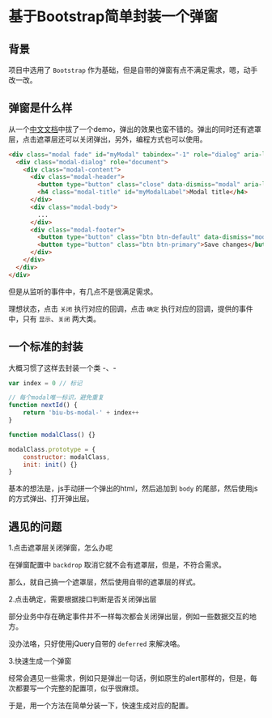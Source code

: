 # 基于Bootstrap简单封装一个弹窗

## 背景

项目中选用了 `Bootstrap` 作为基础，但是自带的弹窗有点不满足需求，嗯，动手改一改。

## 弹窗是什么样

从一个[中文文档](http://v3.bootcss.com/javascript/#modals-examples)中拔了一个demo，弹出的效果也蛮不错的。弹出的同时还有遮罩层，点击遮罩层还可以关闭弹出，另外，编程方式也可以使用。

``` html
<div class="modal fade" id="myModal" tabindex="-1" role="dialog" aria-labelledby="myModalLabel">
  <div class="modal-dialog" role="document">
    <div class="modal-content">
      <div class="modal-header">
        <button type="button" class="close" data-dismiss="modal" aria-label="Close"><span aria-hidden="true">&times;</span></button>
        <h4 class="modal-title" id="myModalLabel">Modal title</h4>
      </div>
      <div class="modal-body">
        ...
      </div>
      <div class="modal-footer">
        <button type="button" class="btn btn-default" data-dismiss="modal">Close</button>
        <button type="button" class="btn btn-primary">Save changes</button>
      </div>
    </div>
  </div>
</div>
```

但是从监听的事件中，有几点不是很满足需求。

理想状态，点击 `关闭` 执行对应的回调，点击 `确定` 执行对应的回调，提供的事件中，只有 `显示`、`关闭` 两大类。

## 一个标准的封装

大概习惯了这样去封装一个类 -、-

```javascript
var index = 0 // 标记

// 每个modal唯一标识，避免重复
function nextId() {
    return 'biu-bs-modal-' + index++
}

function modalClass() {}

modalClass.prototype = {
    constructor: modalClass,
    init: init() {}
}
```

基本的想法是，js手动拼一个弹出的html，然后追加到 `body` 的尾部，然后使用js的方式弹出、打开弹出层。

## 遇见的问题

1.点击遮罩层关闭弹窗，怎么办呢

在弹窗配置中 `backdrop` 取消它就不会有遮罩层，但是，不符合需求。

那么，就自己搞一个遮罩层，然后使用自带的遮罩层的样式。

2.点击确定，需要根据接口判断是否关闭弹出层

部分业务中存在确定事件并不一样每次都会关闭弹出层，例如一些数据交互的地方。

没办法咯，只好使用jQuery自带的 `deferred` 来解决咯。

3.快速生成一个弹窗

经常会遇见一些需求，例如只是弹出一句话，例如原生的alert那样的，但是，每次都要写一个完整的配置项，似乎很麻烦。

于是，用一个方法在简单分装一下，快速生成对应的配置。
